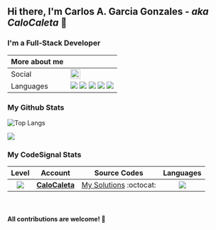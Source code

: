 ## Hi there, I'm Carlos A. Garcia Gonzales - ***aka CaloCaleta*** 👋
### I'm a Full-Stack Developer

| More about me | |
|---|---|
| Social | [<img align="left" alt="CaloCaleta" width="22px" src="https://cdn.jsdelivr.net/npm/simple-icons@v3/icons/linkedin.svg" />](https://www.linkedin.com/in/carlosgarciagonzales/) |
| Languages |  ![](https://app.codesignal.com/user-icons/languages/php.svg) ![](https://app.codesignal.com/user-icons/languages/rb.svg) ![](https://app.codesignal.com/user-icons/languages/cpp.svg) ![](https://app.codesignal.com/user-icons/languages/js.svg)  ![](https://codefightsuserpics.s3.amazonaws.com/uploads/1519782029994/Visual%20Basic.svg) |


### My Github Stats

![Top Langs](https://github-readme-stats.vercel.app/api/top-langs/?username=calocaleta&layout=compact)

![](https://github-readme-stats.vercel.app/api?username=calocaleta)

### My CodeSignal Stats

| Level | Account | Source Codes | Languages |
|:---:|---|---|:---:|
| ![](https://app.codesignal.com/badges/user-level/37.svg) | **[CaloCaleta](https://app.codesignal.com/profile/calocaleta)** | [My Solutions](https://github.com/calocaleta/codesignal-my-solutions) :octocat: | ![](https://app.codesignal.com/user-icons/languages/rb.svg) |

<br/>

#### **All contributions are welcome! 🤝**